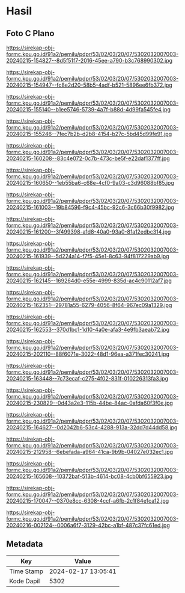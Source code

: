 # Hasil

## Foto C Plano

https://sirekap-obj-formc.kpu.go.id/91a2/pemilu/pdpr/53/02/03/20/07/5302032007003-20240215-154827--8d5f51f7-2016-45ee-a790-b3c768990302.jpg

https://sirekap-obj-formc.kpu.go.id/91a2/pemilu/pdpr/53/02/03/20/07/5302032007003-20240215-154947--fc8e2d20-58b5-4adf-b521-5896ee6fb372.jpg

https://sirekap-obj-formc.kpu.go.id/91a2/pemilu/pdpr/53/02/03/20/07/5302032007003-20240215-155140--b1ee5746-5739-4a7f-b88d-4d99fa545fe4.jpg

https://sirekap-obj-formc.kpu.go.id/91a2/pemilu/pdpr/53/02/03/20/07/5302032007003-20240215-155246--7fec7b2b-d2b8-4154-b27c-5bd45d99fe91.jpg

https://sirekap-obj-formc.kpu.go.id/91a2/pemilu/pdpr/53/02/03/20/07/5302032007003-20240215-160208--83c4e072-0c7b-473c-be5f-e22daf1377ff.jpg

https://sirekap-obj-formc.kpu.go.id/91a2/pemilu/pdpr/53/02/03/20/07/5302032007003-20240215-160650--1eb55ba6-c68e-4cf0-9a03-c3d96088bf85.jpg

https://sirekap-obj-formc.kpu.go.id/91a2/pemilu/pdpr/53/02/03/20/07/5302032007003-20240215-161003--19b84596-f9c4-45bc-92c6-3c66b30f9982.jpg

https://sirekap-obj-formc.kpu.go.id/91a2/pemilu/pdpr/53/02/03/20/07/5302032007003-20240215-161200--3f499398-a1d8-40a0-93a0-81a12edbc314.jpg

https://sirekap-obj-formc.kpu.go.id/91a2/pemilu/pdpr/53/02/03/20/07/5302032007003-20240215-161939--5d224a14-f7f5-45e1-8c63-94f817229ab9.jpg

https://sirekap-obj-formc.kpu.go.id/91a2/pemilu/pdpr/53/02/03/20/07/5302032007003-20240215-162145--169264d0-e55e-4999-835d-ac4c90112af7.jpg

https://sirekap-obj-formc.kpu.go.id/91a2/pemilu/pdpr/53/02/03/20/07/5302032007003-20240215-162351--29781a55-6279-4056-8f64-967ec09a1329.jpg

https://sirekap-obj-formc.kpu.go.id/91a2/pemilu/pdpr/53/02/03/20/07/5302032007003-20240215-162553--370d1bc1-1d10-4a0e-afa3-4e9fb3aeab72.jpg

https://sirekap-obj-formc.kpu.go.id/91a2/pemilu/pdpr/53/02/03/20/07/5302032007003-20240215-202110--88f6071e-3022-48d1-96ea-a371fec30241.jpg

https://sirekap-obj-formc.kpu.go.id/91a2/pemilu/pdpr/53/02/03/20/07/5302032007003-20240215-163448--7c73ecaf-c275-4f02-831f-010226313fa3.jpg

https://sirekap-obj-formc.kpu.go.id/91a2/pemilu/pdpr/53/02/03/20/07/5302032007003-20240215-230829--0d43a2e3-115b-44be-84ac-0afda60f3f0e.jpg

https://sirekap-obj-formc.kpu.go.id/91a2/pemilu/pdpr/53/02/03/20/07/5302032007003-20240215-164627--0d2042b6-53c4-4288-913a-32dd7d44dd58.jpg

https://sirekap-obj-formc.kpu.go.id/91a2/pemilu/pdpr/53/02/03/20/07/5302032007003-20240215-212958--6ebefada-a964-41ca-9b9b-04027e032ec1.jpg

https://sirekap-obj-formc.kpu.go.id/91a2/pemilu/pdpr/53/02/03/20/07/5302032007003-20240215-165608--10372baf-513b-4614-bc08-4cb0bf655923.jpg

https://sirekap-obj-formc.kpu.go.id/91a2/pemilu/pdpr/53/02/03/20/07/5302032007003-20240215-170047--0370e8cc-6308-4ccf-a6fb-2c1f84e1ca12.jpg

https://sirekap-obj-formc.kpu.go.id/91a2/pemilu/pdpr/53/02/03/20/07/5302032007003-20240216-002124--0006a6f7-3129-42bc-a1bf-487c37fc61ed.jpg


## Metadata

| Key        | Value               |
| ---------- | ------------------- |
| Time Stamp | 2024-02-17 13:05:41 |
| Kode Dapil | 5302                |



